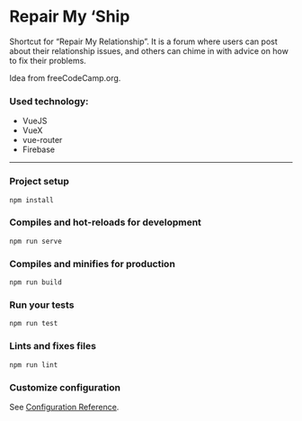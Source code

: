 # Repair My ‘Ship #
Shortcut for “Repair My Relationship”. It is a forum where users can post about their relationship issues, and others can chime in with advice on how to fix their problems.

Idea from freeCodeCamp.org.

### Used technology: 
* VueJS
* VueX
* vue-router
* Firebase
 ---
### Project setup
```
npm install
```

### Compiles and hot-reloads for development
```
npm run serve
```

### Compiles and minifies for production
```
npm run build
```

### Run your tests
```
npm run test
```

### Lints and fixes files
```
npm run lint
```

### Customize configuration
See [Configuration Reference](https://cli.vuejs.org/config/).
